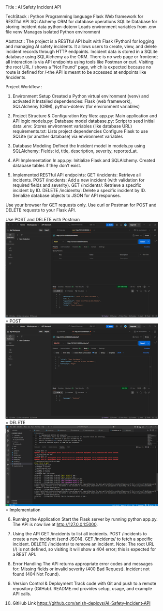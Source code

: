 Title : AI Safety Incident API

TechStack : 
Python	Programming language
Flask	Web framework for RESTful API
SQLAlchemy	ORM for database operations
SQLite	Database for storing incident data
python-dotenv	Loads environment variables from .env file
venv	Manages isolated Python environment

Abstract :
The project is a RESTful API built with Flask (Python) for logging and managing AI safety incidents.
It allows users to create, view, and delete incident records through HTTP endpoints.
Incident data is stored in a SQLite database using SQLAlchemy as the ORM.
There is no web page or frontend; all interaction is via API endpoints using tools like Postman or curl.
Visiting the root URL / shows a "Not Found" page, which is expected because no route is defined for /-the API is meant to be accessed at endpoints like /incidents.

Project Workflow : 
1. Environment Setup
Created a Python virtual environment (venv) and activated it
Installed dependencies: Flask (web framework), SQLAlchemy (ORM), python-dotenv (for environment variables)

2. Project Structure & Configuration
Key files:
app.py: Main application and API logic
models.py: Database model
database.py: Script to seed initial data
.env: Stores environment variables (like database URL)
requirements.txt: Lists project dependencies
Configure Flask to use SQLite (or another database) via environment variables

3. Database Modeling
Defined the Incident model in models.py using SQLAlchemy:
Fields: id, title, description, severity, reported_at.

4. API Implementation
In app.py:
Initialize Flask and SQLAlchemy.
Created database tables if they don’t exist.

5. Implemented RESTful API endpoints:
GET /incidents: Retrieve all incidents.
POST /incidents: Add a new incident (with validation for required fields and severity).
GET /incidents/<id>: Retrieve a specific incident by ID.
DELETE /incidents/<id>: Delete a specific incident by ID.
Serialize database objects to JSON for API responses.

Use your browser for GET requests only.
Use curl or Postman for POST and DELETE requests to your Flask API.

Use POST and DELETE with Postman
![alt text](image.png) = POST
![alt text](image-1.png) = DELETE
![alt text](image-2.png) = Implementation


6. Running the Application
Start the Flask server by running python app.py.
The API is now live at http://127.0.0.1:5000.

7. Using the API
GET /incidents to list all incidents.
POST /incidents to create a new incident (send JSON).
GET /incidents/<id> to fetch a specific incident.
DELETE /incidents/<id> to remove an incident.
Note: The root URL (/) is not defined, so visiting it will show a 404 error; this is expected for a REST API.

8. Error Handling
The API returns appropriate error codes and messages for:
Missing fields or invalid severity (400 Bad Request).
Incident not found (404 Not Found).

9. Version Control & Deployment
Track code with Git and push to a remote repository (GitHub).
README.md provides setup, usage, and example API calls.

10. GitHub Link
https://github.com/anish-deploys/AI-Safety-Incident-API